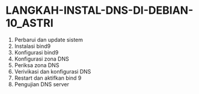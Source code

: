 # LANGKAH-INSTAL-DNS-DI-DEBIAN-10_ASTRI
1. Perbarui dan update sistem
2. Instalasi bind9
3. Konfigurasi bind9
4. Konfigurasi zona DNS
5. Periksa zona DNS
6. Verivikasi dan konfigurasi DNS
7. Restart dan aktifkan bind 9
8. Pengujian DNS server
